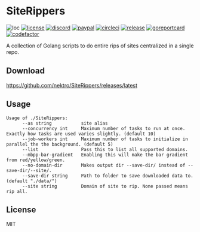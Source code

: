 # SiteRippers
![loc](https://sloc.xyz/github/nektro/SiteRippers)
[![license](https://img.shields.io/github/license/nektro/SiteRippers.svg)](https://github.com/nektro/SiteRippers/blob/master/LICENSE)
[![discord](https://img.shields.io/discord/551971034593755159.svg)](https://discord.gg/P6Y4zQC)
[![paypal](https://img.shields.io/badge/donate-paypal-009cdf)](https://paypal.me/nektro)
[![circleci](https://circleci.com/gh/nektro/SiteRippers.svg?style=svg)](https://circleci.com/gh/nektro/SiteRippers)
[![release](https://img.shields.io/github/v/release/nektro/SiteRippers)](https://github.com/nektro/SiteRippers/releases/latest)
[![goreportcard](https://goreportcard.com/badge/github.com/nektro/SiteRippers)](https://goreportcard.com/report/github.com/nektro/SiteRippers)
[![codefactor](https://www.codefactor.io/repository/github/nektro/SiteRippers/badge)](https://www.codefactor.io/repository/github/nektro/SiteRippers)

A collection of Golang scripts to do entire rips of sites centralized in a single repo.

## Download
https://github.com/nektro/SiteRippers/releases/latest

## Usage
```
Usage of ./SiteRippers:
      --as string           site alias
      --concurrency int     Maximum number of tasks to run at once. Exactly how tasks are used varies slightly. (default 10)
      --job-workers int     Maximum number of tasks to initialize in parallel the the background. (default 5)
      --list                Pass this to list all supported domains.
      --mbpp-bar-gradient   Enabling this will make the bar gradient from red/yellow/green.
      --no-domain-dir       Makes output dir --save-dir/ instead of --save-dir/--site/.
      --save-dir string     Path to folder to save downloaded data to. (default "./data/")
      --site string         Domain of site to rip. None passed means rip all.
```

## License
MIT
